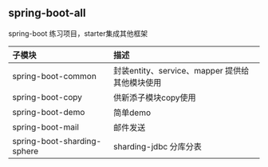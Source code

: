 
## spring-boot-all

spring-boot 练习项目，starter集成其他框架

|    子模块      |       描述      |    
|:----------|:------------- |
|   spring-boot-common   |  封装entity、service、mapper 提供给其他模块使用   | 
|   spring-boot-copy   |    供新添子模块copy使用     | 
|   spring-boot-demo   |    简单demo     | 
|   spring-boot-mail   |    邮件发送     | 
|   spring-boot-sharding-sphere   |   sharding-jdbc 分库分表      | 

